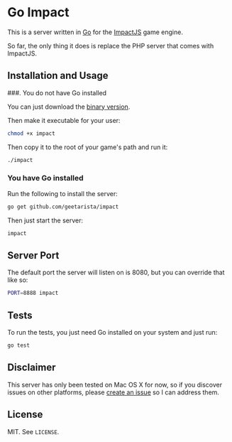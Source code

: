 # Go Impact

This is a server written in [Go](http://golang.org) for the [ImpactJS](http://impactjs.com/) game engine.

So far, the only thing it does is replace the PHP server that comes with ImpactJS.

## Installation and Usage

###. You do not have Go installed

You can just download the [binary version](https://raw.github.com/geetarista/impact/master/impact).

Then make it executable for your user:

```bash
chmod +x impact
```

Then copy it to the root of your game's path and run it:

```bash
./impact
```

### You have Go installed

Run the following to install the server:

```bash
go get github.com/geetarista/impact
```

Then just start the server:

```bash
impact
```

## Server Port

The default port the server will listen on is 8080, but you can override that like so:

```bash
PORT=8888 impact
```

## Tests

To run the tests, you just need Go installed on your system and just run:

```bash
go test
```

## Disclaimer

This server has only been tested on Mac OS X for now, so if you discover issues on other platforms, please [create an issue](https://github.com/geetarista/impact/issues) so I can address them.

## License

MIT. See `LICENSE`.
